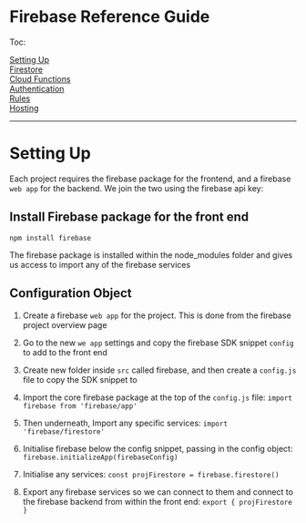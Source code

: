 # Firebase Reference Guide

Toc:

[Setting Up](#Setting-Up)<br>
[Firestore](#https://github.com/Adamskoullos/Firebase-Reference-Guide/blob/master/firestore/firestore.md)<br>
[Cloud Functions]()<br>
[Authentication]()<br>
[Rules](#)<br>
[Hosting](#)<br>

----------------------------------------

# Setting Up

Each project requires the firebase package for the frontend, and a firebase `web app` for the backend.  We join the two using the firebase api key:   

## Install Firebase package for the front end

`npm install firebase`

The firebase package is installed within the node_modules folder and gives us access to import any of the firebase services

## Configuration Object

1. Create a firebase `web app` for the project.  This is done from the firebase project overview page

2. Go to the new `we app` settings and copy the firebase SDK snippet `config` to add to the front end

3. Create new folder inside `src` called firebase, and then create a `config.js` file to copy the SDK snippet to

4. Import the core firebase package at the top of the `config.js` file: `import firebase from 'firebase/app'` 

5. Then underneath, Import any specific services: `import 'firebase/firestore'`

6. Initialise firebase below the config snippet, passing in the config object: `firebase.initializeApp(firebaseConfig)`

7. Initialise any services: `const projFirestore = firebase.firestore()`

8. Export any firebase services so we can connect to them and connect to the firebase backend from within the front end: `export { projFirestore }` 